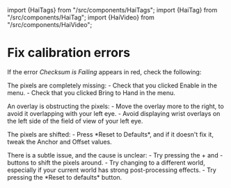 ﻿---
sidebar_position: 41
---
import {HaiTags} from "/src/components/HaiTags";
import {HaiTag} from "/src/components/HaiTag";
import {HaiVideo} from "/src/components/HaiVideo";

# Fix calibration errors

If the error *Checksum is Failing* appears in red, check the following:

<div className="row">
    <div className="col col--6 margin-bottom--lg">
        <div className="card">
            <div className="card__body">
<HaiVideo src="./img/yEUYgrVMAS-f-MISSING.mp4" autoWidth={false} halfWidth={true} loop={true}></HaiVideo>
<p>
    The pixels are completely missing:
    - Check that you clicked Enable in the menu.
    - Check that you clicked Bring to Hand in the menu.
</p>
            </div>
        </div>
    </div>
    <div className="col col--6 margin-bottom--lg">
        <div className="card">
            <div className="card__body">
<HaiVideo src="./img/yEUYgrVMAS-f-OBSTRUCTED.mp4" autoWidth={false} halfWidth={true} loop={true}></HaiVideo>
<p>
    An overlay is obstructing the pixels:
    - Move the overlay more to the right, to avoid it overlapping with your left eye.
    - Avoid displaying wrist overlays on the left side of the field of view of your left eye.
</p>
            </div>
        </div>
    </div>
    <div className="col col--6 margin-bottom--lg">
        <div className="card">
            <div className="card__body">
<HaiVideo src="./img/yEUYgrVMAS-f-SHIFTED.mp4" autoWidth={false} halfWidth={true} loop={true}></HaiVideo>
<p>
    The pixels are shifted:
    - Press *Reset to Defaults*, and if it doesn't fix it, tweak the Anchor and Offset values.
</p>
            </div>
        </div>
    </div>
    <div className="col col--6 margin-bottom--lg">
        <div className="card">
            <div className="card__body">
<HaiVideo src="./img/yEUYgrVMAS-f-SUBTLE.mp4" autoWidth={false} halfWidth={true} loop={true}></HaiVideo>
<p>
    There is a subtle issue, and the cause is unclear:
    - Try pressing the + and - buttons to shift the pixels around.
    - Try changing to a different world, especially if your current world has strong post-processing effects.
    - Try pressing the *Reset to defaults* button.
</p>
            </div>
        </div>
    </div>
</div>
